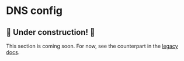 # DNS config

## 🚧 Under construction! 🚧

This section is coming soon. For now, see the counterpart in the [legacy docs][1].

<!-- @TODO VFS-7218 missing chapter -->

<!-- references -->

[1]: https://onedata.org/#/home/documentation/20.02/doc/administering_onedata/onezone_tutorial[dns-records-setup-for-subdomain-delegation].html
